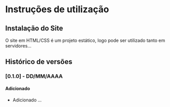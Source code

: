 # Instruções de utilização



## Instalação do Site



O site em HTML/CSS é um projeto estático, logo pode ser utilizado tanto em servidores...



## Histórico de versões



### [0.1.0] - DD/MM/AAAA
#### Adicionado
- Adicionado ...
